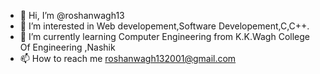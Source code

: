 - 👋 Hi, I’m @roshanwagh13
- 👀 I’m interested in Web developement,Software Developement,C,C++. 
- 🌱 I’m currently learning Computer Engineering from K.K.Wagh College Of Engineering ,Nashik
- 📫 How to reach me roshanwagh132001@gmail.com

<!---
roshanwagh13/roshanwagh13 is a ✨ special ✨ repository because its `README.md` (this file) appears on your GitHub profile.
You can click the Preview link to take a look at your changes.
--->
